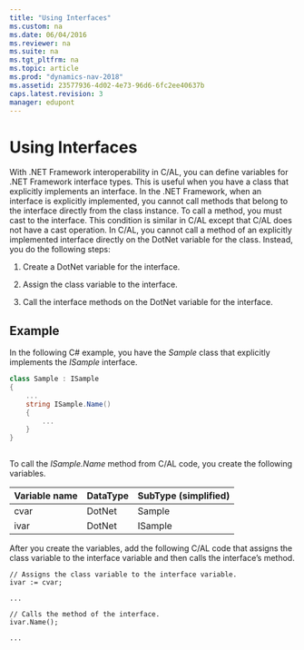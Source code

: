 ```yaml
---
title: "Using Interfaces"
ms.custom: na
ms.date: 06/04/2016
ms.reviewer: na
ms.suite: na
ms.tgt_pltfrm: na
ms.topic: article
ms.prod: "dynamics-nav-2018"
ms.assetid: 23577936-4d02-4e73-96d6-6fc2ee40637b
caps.latest.revision: 3
manager: edupont
---
```

# Using Interfaces
With .NET Framework interoperability in C/AL, you can define variables for .NET Framework interface types. This is useful when you have a class that explicitly implements an interface. In the .NET Framework, when an interface is explicitly implemented, you cannot call methods that belong to the interface directly from the class instance. To call a method, you must cast to the interface. This condition is similar in C/AL except that C/AL does not have a cast operation. In C/AL, you cannot call a method of an explicitly implemented interface directly on the DotNet variable for the class. Instead, you do the following steps:  
  
1.  Create a DotNet variable for the interface.  
  
2.  Assign the class variable to the interface.  
  
3.  Call the interface methods on the DotNet variable for the interface.  
  
## Example  
 In the following C\# example, you have the *Sample* class that explicitly implements the *ISample* interface.  
  
```c#  
class Sample : ISample  
{  
    ...  
    string ISample.Name()  
    {  
        ...  
    }  
}  
  
```  
  
 To call the *ISample.Name* method from C/AL code, you create the following variables.  
  
|Variable name|DataType|SubType \(simplified\)|  
|-------------------|--------------|----------------------------|  
|cvar|DotNet|Sample|  
|ivar|DotNet|ISample|  
  
 After you create the variables, add the following C/AL code that assigns the class variable to the interface variable and then calls the interface’s method.  
  
```  
// Assigns the class variable to the interface variable.  
ivar := cvar;  
  
...  
  
// Calls the method of the interface.  
ivar.Name();  
  
...  
  
```